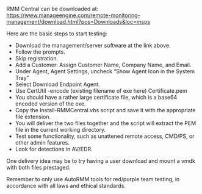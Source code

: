 RMM Central can be downloaded at: https://www.manageengine.com/remote-monitoring-management/download.html?pos=Downloads&loc=msps

Here are the basic steps to start testing:
 - Download the management/server software at the link above.
 - Follow the prompts.
 - Skip registration.
 - Add a Customer: Assign Customer Name, Company Name, and Email.
 - Under Agent, Agent Settings, uncheck “Show Agent Icon in the System Tray”
 - Select Download Endpoint Agent.
 - Use CertUtil -encode (existing filename of exe here) Certificate.pem
 - You should have a rather large certificate file, which is a base64 encoded version of the exe.
 - Copy the Install-RMMCentral.vbs script and save it with the appropriate file extension.
 - You will deliver the two files together and the script will extract the PEM file in the current working directory.
 - Test some functionality, such as unattened remote access, CMD/PS, or other admin features.
 - Look for detections in AV/EDR.  

One delivery idea may be to try having a user download and mount a vmdk with both files prestaged.  

Remember to only use AutoRMM tools for red/purple team testing, in accordance with all laws and ethical standards.  
